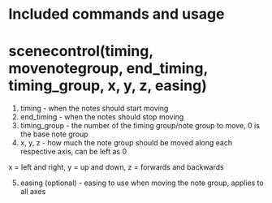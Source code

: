 # Included commands and usage
# scenecontrol(timing, movenotegroup, end_timing, timing_group, x, y, z, easing)
1. timing - when the notes should start moving
2. end_timing - when the notes should stop moving
3. timing_group - the number of the timing group/note group to move, 0 is the base note group
4. x, y, z - how much the note group should be moved along each respective axis, can be left as 0

x = left and right, y = up and down, z = forwards and backwards

5. easing (optional) - easing to use when moving the note group, applies to all axes
